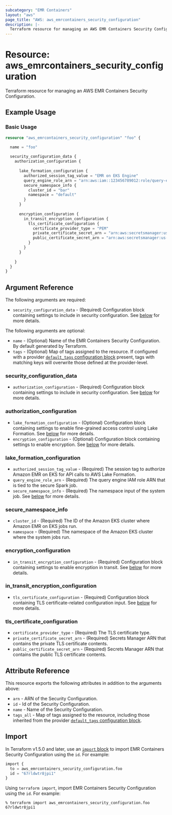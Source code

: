 ```yaml
---
subcategory: "EMR Containers"
layout: "aws"
page_title: "AWS: aws_emrcontainers_security_configuration"
description: |-
  Terraform resource for managing an AWS EMR Containers Security Configuration.
---
```

# Resource: aws_emrcontainers_security_configuration

Terraform resource for managing an AWS EMR Containers Security Configuration.

## Example Usage

### Basic Usage

```terraform
resource "aws_emrcontainers_security_configuration" "foo" {

  name = "foo"
  
  security_configuration_data {
    authorization_configuration {
    
      lake_formation_configuration {
        authorized_session_tag_value = "EMR on EKS Engine"
        query_engine_role_arn = "arn:aws:iam::123456789012:role/query-engine-role"
        secure_namespace_info {
          cluster_id = "bar"
          namespace = "default"
        }
      }
	  
      encryption_configuration {
        in_transit_encryption_configuration {
          tls_certificate_configuration {
            certificate_provider_type = "PEM"
            private_certificate_secret_arn = "arn:aws:secretsmanager:us-west-2:123456789012:secret:tls/certificate/private"
            public_certificate_secret_arn = "arn:aws:secretsmanager:us-west-2:123456789012:secret:tls/certificate/public"
          }
        }
      }
      
    }
  }
}
```

## Argument Reference

The following arguments are required:

* `security_configuration_data` - (Required) Configuration block containing settings to include in security configuration. See [below](#security_configuration_data) for more details.

The following arguments are optional:

* `name` - (Optional) Name of the EMR Containers Security Configuration. By default generated by Terraform.
* `tags` - (Optional) Map of tags assigned to the resource. If configured with a provider [`default_tags` configuration block](/docs/providers/aws/index.html#default_tags-configuration-block) present, tags with matching keys will overwrite those defined at the provider-level.

### security_configuration_data

* `authorization_configuration` - (Required) Configuration block containing settings to include in security configuration. See [below](#authorization_configuration) for more details.

### authorization_configuration

* `lake_formation_configuration` - (Optional) Configuration block containing settings to enable fine-grained access control using Lake Formation. See [below](#lake_formation_configuration) for more details.
* `encryption_configuration` - (Optional) Configuration block containing settings to enable encryption. See [below](#encryption_configuration) for more details.

### lake_formation_configuration

* `authorized_session_tag_value` - (Required) The session tag to authorize Amazon EMR on EKS for API calls to AWS Lake Formation.
* `query_engine_role_arn` - (Required) The query engine IAM role ARN that is tied to the secure Spark job.
* `secure_namespace_info` - (Required) The namespace input of the system job. See [below](#secure_namespace_info) for more details.

### secure_namespace_info

* `cluster_id` - (Required) The ID of the Amazon EKS cluster where Amazon EMR on EKS jobs run.
* `namespace` - (Required) The namespace of the Amazon EKS cluster where the system jobs run.

### encryption_configuration

* `in_transit_encryption_configuration` - (Required) Configuration block containing settings to enable encryption in transit. See [below](#in_transit_encryption_configuration) for more details.

### in_transit_encryption_configuration

* `tls_certificate_configuration` - (Required) Configuration block containing TLS certificate-related configuration input. See [below](#tls_certificate_configuration) for more details.

### tls_certificate_configuration

* `certificate_provider_type` - (Required) The TLS certificate type.
* `private_certificate_secret_arn` - (Required) Secrets Manager ARN that contains the private TLS certificate contents.
* `public_certificate_secret_arn` - (Required) Secrets Manager ARN that contains the public TLS certificate contents.

## Attribute Reference

This resource exports the following attributes in addition to the arguments above:

* `arn` - ARN of the Security Configuration.
* `id` - Id of the Security Configuration.
* `name` - Name of the Security Configuration.
* `tags_all` - Map of tags assigned to the resource, including those inherited from the provider [`default_tags` configuration block](/docs/providers/aws/index.html#default_tags-configuration-block).

## Import

In Terraform v1.5.0 and later, use an [`import` block](https://developer.hashicorp.com/terraform/language/import) to import EMR Containers Security Configuration using the `id`. For example:

```terraform
import {
  to = aws_emrcontainers_security_configuration.foo
  id = "67rldwtr8jpi1"
}
```

Using `terraform import`, import EMR Containers Security Configuration using the `id`. For example:

```console
% terraform import aws_emrcontainers_security_configuration.foo 67rldwtr8jpi1
```

